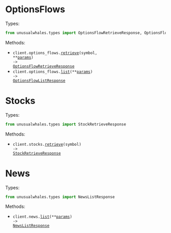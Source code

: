 # OptionsFlows

Types:

```python
from unusualwhales.types import OptionsFlowRetrieveResponse, OptionsFlowListResponse
```

Methods:

- <code title="get /options/flow/{symbol}">client.options_flows.<a href="./src/unusualwhales/resources/options_flows.py">retrieve</a>(symbol, \*\*<a href="src/unusualwhales/types/options_flow_retrieve_params.py">params</a>) -> <a href="./src/unusualwhales/types/options_flow_retrieve_response.py">OptionsFlowRetrieveResponse</a></code>
- <code title="get /options/flow">client.options_flows.<a href="./src/unusualwhales/resources/options_flows.py">list</a>(\*\*<a href="src/unusualwhales/types/options_flow_list_params.py">params</a>) -> <a href="./src/unusualwhales/types/options_flow_list_response.py">OptionsFlowListResponse</a></code>

# Stocks

Types:

```python
from unusualwhales.types import StockRetrieveResponse
```

Methods:

- <code title="get /stocks/price/{symbol}">client.stocks.<a href="./src/unusualwhales/resources/stocks.py">retrieve</a>(symbol) -> <a href="./src/unusualwhales/types/stock_retrieve_response.py">StockRetrieveResponse</a></code>

# News

Types:

```python
from unusualwhales.types import NewsListResponse
```

Methods:

- <code title="get /news">client.news.<a href="./src/unusualwhales/resources/news.py">list</a>(\*\*<a href="src/unusualwhales/types/news_list_params.py">params</a>) -> <a href="./src/unusualwhales/types/news_list_response.py">NewsListResponse</a></code>
